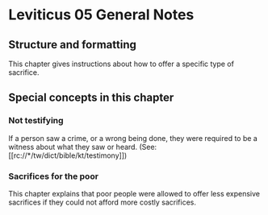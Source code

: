 # Leviticus 05 General Notes
## Structure and formatting

This chapter gives instructions about how to offer a specific type of sacrifice.

## Special concepts in this chapter

### Not testifying
If a person saw a crime, or a wrong being done, they were required to be a witness about what they saw or heard. (See: [[rc://*/tw/dict/bible/kt/testimony]])

### Sacrifices for the poor
This chapter explains that poor people were allowed to offer less expensive sacrifices if they could not afford more costly sacrifices.